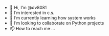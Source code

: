 - 👋 Hi, I’m @dv8081
- 👀 I’m interested in c.s.
- 🌱 I’m currently learning how system works
- 💞️ I’m looking to collaborate on Python projects
- 📫 How to reach me ...

<!---
dv8081/dv8081 is a ✨ special ✨ repository because its `README.md` (this file) appears on your GitHub profile.
You can click the Preview link to take a look at your changes.
--->
